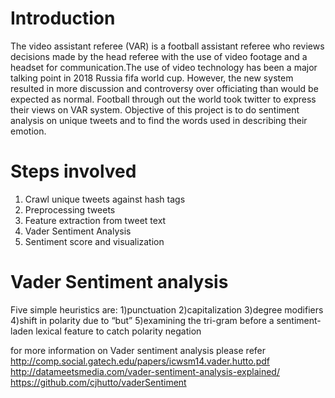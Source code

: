# Introduction
The video assistant referee (VAR) is a football assistant referee who reviews decisions made by the head referee with the use of video footage and a headset for communication.The use of video technology has been a major talking point in 2018 Russia fifa world cup. However, the new system resulted in more discussion and controversy over officiating than would be expected as normal. Football through out the world took twitter to express their views on VAR system. Objective of this project is to do sentiment analysis on unique tweets and to find the words used in describing their emotion.

# Steps involved
1) Crawl unique tweets against hash tags
2) Preprocessing tweets
3) Feature extraction from tweet text
4) Vader Sentiment Analysis
5) Sentiment score and visualization

# Vader Sentiment analysis
Five simple heuristics are:
1)punctuation
2)capitalization
3)degree modifiers
4)shift in polarity due to “but”
5)examining the tri-gram before a sentiment-laden lexical feature to catch polarity negation
  
 for more information on Vader sentiment analysis please refer 
 http://comp.social.gatech.edu/papers/icwsm14.vader.hutto.pdf
 http://datameetsmedia.com/vader-sentiment-analysis-explained/
 https://github.com/cjhutto/vaderSentiment

